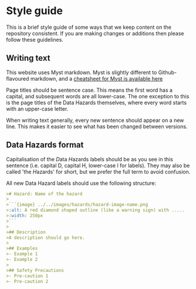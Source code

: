 # Style guide

This is a brief style guide of some ways that we keep content on the repository consistent.
If you are making changes or additions then please follow these guidelines.

## Writing text

This website uses Myst markdown.
Myst is slightly different to Github-flavoured markdown, and a [cheatsheet for Myst is available here](https://jupyterbook.org/reference/cheatsheet.html)

Page titles should be sentence case.
This means the first word has a capital, and subsequent words are all lower-case.
The one exception to this is the page titles of the Data Hazards themselves, where every word starts with an upper-case letter.

When writing text generally, every new sentence should appear on a new line.
This makes it easier to see what has been changed between versions.

## Data Hazards format

Capitalisation of the *D*ata *H*azards *l*abels should be as you see in this sentence (i.e. capital D, capital H, lower-case l for labels).
They may also be called 'the *H*azards' for short, but we prefer the full term to avoid confusion.

All new Data Hazard labels should use the following structure:

```markdown
># Hazard: Name of the hazard
>
>```{image} ../../images/hazards/hazard-image-name.png
>:alt: A red diamond shaped outline (like a warning sign) with .....
>:width: 250px
>```
>
>## Description
>A description should go here.
>
>## Examples
>- Example 1
>- Example 2
>
>## Safety Precautions
>- Pre-caution 1
>- Pre-caution 2
```
